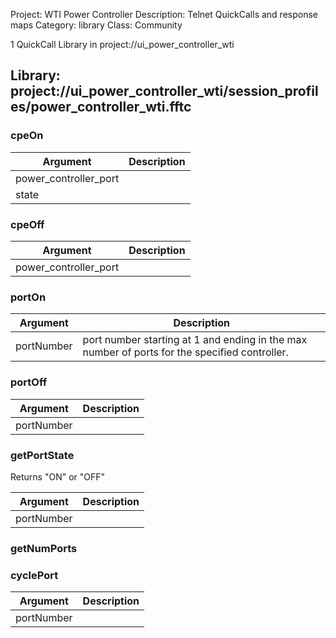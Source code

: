 Project: WTI Power Controller
Description: Telnet QuickCalls and response maps
Category: library
Class: Community

1 QuickCall Library in project://ui_power_controller_wti
## Library: project://ui_power_controller_wti/session_profiles/power_controller_wti.fftc
### cpeOn

Argument | Description
------------ | -------------
power_controller_port | 
state | 
### cpeOff

Argument | Description
------------ | -------------
power_controller_port | 
### portOn

Argument | Description
------------ | -------------
portNumber | port number starting at 1 and ending in the max number of ports for the specified controller.
### portOff

Argument | Description
------------ | -------------
portNumber | 
### getPortState
Returns "ON" or "OFF"

Argument | Description
------------ | -------------
portNumber | 
### getNumPorts
### cyclePort

Argument | Description
------------ | -------------
portNumber | 
